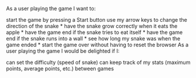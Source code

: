 As a user playing the game I want to:

start the game by pressing a Start button 
use my arrow keys to change the direction of the snake *
have the snake grow correctly when it eats the apple *
have the game end if the snake tries to eat itself *
have the game end if the snake runs into a wall *
see how long my snake was when the game ended *
start the game over without having to reset the browser 
As a user playing the game I would be delighted if I:

can set the difficulty (speed of snake)
can keep track of my stats (maximum points, average points, etc.) between games